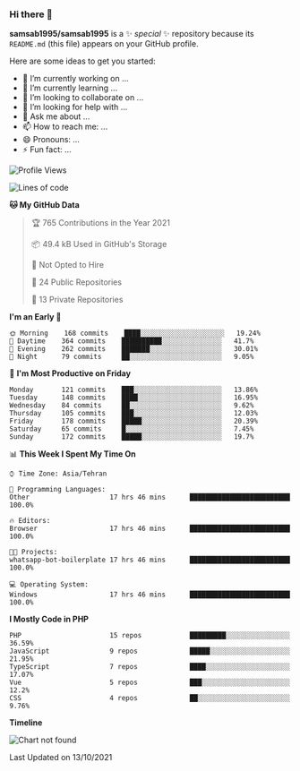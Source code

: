### Hi there 👋

**samsab1995/samsab1995** is a ✨ _special_ ✨ repository because its `README.md` (this file) appears on your GitHub profile.

Here are some ideas to get you started:

- 🔭 I’m currently working on ...
- 🌱 I’m currently learning ...
- 👯 I’m looking to collaborate on ...
- 🤔 I’m looking for help with ...
- 💬 Ask me about ...
- 📫 How to reach me: ...
- 😄 Pronouns: ...
- ⚡ Fun fact: ...

<!--START_SECTION:waka-->
![Profile Views](http://img.shields.io/badge/Profile%20Views-0-blue)

![Lines of code](https://img.shields.io/badge/From%20Hello%20World%20I%27ve%20Written-850545%20lines%20of%20code-blue)

**🐱 My GitHub Data** 

> 🏆 765 Contributions in the Year 2021
 > 
> 📦 49.4 kB Used in GitHub's Storage 
 > 
> 🚫 Not Opted to Hire
 > 
> 📜 24 Public Repositories 
 > 
> 🔑 13 Private Repositories  
 > 
**I'm an Early 🐤** 

```text
🌞 Morning    168 commits    ████░░░░░░░░░░░░░░░░░░░░░   19.24% 
🌆 Daytime    364 commits    ██████████░░░░░░░░░░░░░░░   41.7% 
🌃 Evening    262 commits    ███████░░░░░░░░░░░░░░░░░░   30.01% 
🌙 Night      79 commits     ██░░░░░░░░░░░░░░░░░░░░░░░   9.05%

```
📅 **I'm Most Productive on Friday** 

```text
Monday       121 commits    ███░░░░░░░░░░░░░░░░░░░░░░   13.86% 
Tuesday      148 commits    ████░░░░░░░░░░░░░░░░░░░░░   16.95% 
Wednesday    84 commits     ██░░░░░░░░░░░░░░░░░░░░░░░   9.62% 
Thursday     105 commits    ███░░░░░░░░░░░░░░░░░░░░░░   12.03% 
Friday       178 commits    █████░░░░░░░░░░░░░░░░░░░░   20.39% 
Saturday     65 commits     █░░░░░░░░░░░░░░░░░░░░░░░░   7.45% 
Sunday       172 commits    █████░░░░░░░░░░░░░░░░░░░░   19.7%

```


📊 **This Week I Spent My Time On** 

```text
⌚︎ Time Zone: Asia/Tehran

💬 Programming Languages: 
Other                    17 hrs 46 mins      █████████████████████████   100.0%

🔥 Editors: 
Browser                  17 hrs 46 mins      █████████████████████████   100.0%

🐱‍💻 Projects: 
whatsapp-bot-boilerplate 17 hrs 46 mins      █████████████████████████   100.0%

💻 Operating System: 
Windows                  17 hrs 46 mins      █████████████████████████   100.0%

```

**I Mostly Code in PHP** 

```text
PHP                      15 repos            █████████░░░░░░░░░░░░░░░░   36.59% 
JavaScript               9 repos             █████░░░░░░░░░░░░░░░░░░░░   21.95% 
TypeScript               7 repos             ████░░░░░░░░░░░░░░░░░░░░░   17.07% 
Vue                      5 repos             ███░░░░░░░░░░░░░░░░░░░░░░   12.2% 
CSS                      4 repos             ██░░░░░░░░░░░░░░░░░░░░░░░   9.76%

```


**Timeline**

![Chart not found](https://raw.githubusercontent.com/samsab1995/samsab1995/main/charts/bar_graph.png) 


 Last Updated on 13/10/2021
<!--END_SECTION:waka-->
